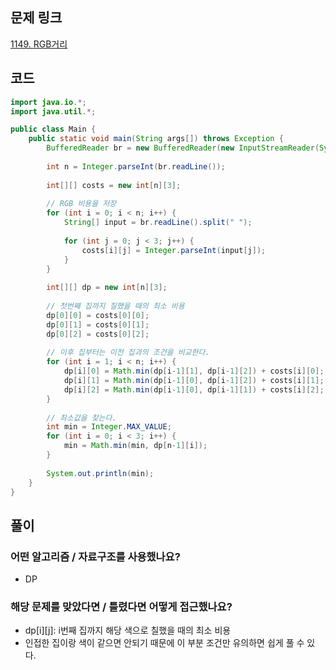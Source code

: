 ## 문제 링크

[1149. RGB거리](https://www.acmicpc.net/problem/1149)

## 코드

```java
import java.io.*;
import java.util.*;

public class Main {
    public static void main(String args[]) throws Exception {
        BufferedReader br = new BufferedReader(new InputStreamReader(System.in));
        
        int n = Integer.parseInt(br.readLine());
        
        int[][] costs = new int[n][3];
        
        // RGB 비용을 저장
        for (int i = 0; i < n; i++) {
            String[] input = br.readLine().split(" ");
            
            for (int j = 0; j < 3; j++) {
                costs[i][j] = Integer.parseInt(input[j]);
            }
        }
        
        int[][] dp = new int[n][3];
        
        // 첫번째 집까지 칠했을 때의 최소 비용
        dp[0][0] = costs[0][0];
        dp[0][1] = costs[0][1];
        dp[0][2] = costs[0][2];
        
        // 이후 집부터는 이전 집과의 조건을 비교한다.
        for (int i = 1; i < n; i++) {
            dp[i][0] = Math.min(dp[i-1][1], dp[i-1][2]) + costs[i][0];
            dp[i][1] = Math.min(dp[i-1][0], dp[i-1][2]) + costs[i][1];
            dp[i][2] = Math.min(dp[i-1][0], dp[i-1][1]) + costs[i][2];
        }
        
        // 최소값을 찾는다.
        int min = Integer.MAX_VALUE;
        for (int i = 0; i < 3; i++) {
            min = Math.min(min, dp[n-1][i]);
        }
        
        System.out.println(min);
    }
}
```
## 풀이

### 어떤 알고리즘 / 자료구조를 사용했나요?

- DP

### 해당 문제를 맞았다면 / 틀렸다면 어떻게 접근했나요?

- dp[i][j]: i번째 집까지 해당 색으로 칠했을 때의 최소 비용
- 인접한 집이랑 색이 같으면 안되기 때문에 이 부분 조건만 유의하면 쉽게 풀 수 있다.
